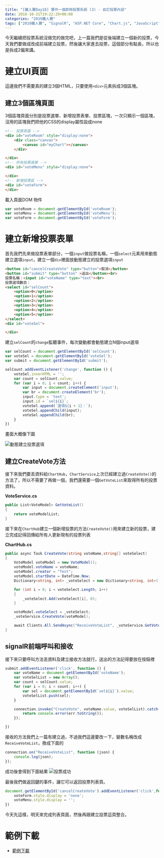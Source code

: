 ```yaml
---
title: "[鐵人賽Day18] 實作一個即時投票系統 (3) - 自訂投票內容"
date: 2018-10-31T19:22:29+08:00
categories: "2019鐵人賽"
tags: ["2019鐵人賽", "SignalR", "ASP.NET Core", "Chart.js", "JavaScript"]
---
```


今天繼續把投票系統沒做完的做完吧，上一篇我們是從後端建立一個新的投票，今天我們要做成改成前端建立投票，然後讓大家進去投票，這個部分有點長，所以也是拆成2偏來講。


# 建立UI頁面
這邊我們不需要真的建立3個HTML，只要使用`<div>`元素拆成3個區塊。
## 建立3個區塊頁面
3個區塊頁面分別是投票選單、新增投票表單、投票區塊，一次只顯示一個區塊，沒用的區塊我們把他的CSS的display屬性設成none

``` html
<!-- 投票頁面 -->
<div id="voteRoom" style="display:none">
    <div class="canvas">
        <canvas id="myChart"></canvas>
    </div>

</div>
<!-- 所有投票選單 -->
<div id="voteMenu" style="display:none">

</div>
<!-- 新增投票區 -->
<div id="voteForm">
</div>
```
載入頁面DOM 物件
``` js
var voteRoom = document.getElementById('voteRoom');
var voteMenu = document.getElementById('voteMenu');
var voteForm = document.getElementById('voteForm');
```
# 建立新增投票表單
首先我們先來做投票表單部分，一個`input`做投票名稱，一個`select`元素用來動態建立選項`input`，建立一個`div`裡面放動態建立的投票選項`input`
``` html
<button id="cancelCreateVote" type="button">取消</button>
<button id="submit" type="button" >送出</button><br>
投票名稱：<input id="voteName" type="text"><br>
投票選項數目：
<select id="selCount">
    <option>0</option>
    <option>1</option>
    <option>2</option>
    <option>3</option>
    <option>4</option>
    <option>5</option>
</select>
<div id="voteSel">

</div>
```
建立`selCount`的`change`監聽事件，每次變動都會動態建立N個input選項
``` js
var selCount = document.getElementById('selCount');
var voteSel = document.getElementById('voteSel');
var submit = document.getElementById('submit');

selCount.addEventListener('change', function () {
    voteSel.innerHTML = '';
    var count = selCount.value;
    for (var i = 0; i < count; i++) {
        var input = document.createElement('input');
        var br = document.createElement('br');
        input.type = 'text';
        input.id = `sel${i}`;
        voteSel.append(`選項${i + 1}：`);
        voteSel.appendChild(input);
        voteSel.appendChild(br);
    }
})
```
畫面大概像下圖

![動態建立投票選項](voteSelCreate.gif)

## 建立CreateVote方法
接下來我們要丟資料給`ChartHub`，`ChartService`上次已經建立過`CreateVote()`的方法了，所以不需要了再做一個，我們還需要一個`GetVoteList`來取得所有的投票資料。

**VoteService.cs**
``` cs
public List<VoteModel> GetVoteList()
{
    return voteModelList;
}
```

接下來在`ChartHub`建立一個新增投票的方法`CreateVote()`用來建立新的投票，建立完成記得回傳給所有人更新現有的投票列表

**ChartHub.cs**
``` cs
public async Task CreateVote(string voteName,string[] voteSelect)
{
    VoteModel voteModel = new VoteModel();
    voteModel.voteName = voteName;
    voteModel.creator = "Test";
    voteModel.startDate = DateTime.Now;
    Dictionary<string, int> _voteSelect = new Dictionary<string, int>();

    for (int i = 0; i < voteSelect.Length; i++)
    {
        _voteSelect.Add(voteSelect[i], 0);
    }

    voteModel.voteSelect = _voteSelect;
    _voteService.CreateVote(voteModel);

    await Clients.All.SendAsync("ReceiveVoteList", _voteService.GetVoteList());
}
```

## signalR前端呼叫和接收
接下來只要呼叫方法丟資料及建立接收方法就行，送出的方法記得要放在按鈕裡
``` js 
submit.addEventListener('click', function () {
    var voteName = document.getElementById('voteName');
    var voteSelList = new Array();
    var count = selCount.value;
    for (var i = 0; i < count; i++) {
        var sel = document.getElementById(`sel${i}`).value;
        voteSelList.push(sel);
    }

    connection.invoke("CreateVote", voteName.value, voteSelList).catch(function (err) {
        return console.error(err.toString());
    });

})
```
接收的方法我們上一篇有建立過，不過我們這邊要改一下，變數名稱改成`ReceiveVoteList`，換成下面的
``` js
connection.on("ReceiveVoteList", function (json) {
    console.log(json);
});
```
成功後會得到下面結果
![投票成功](createVote.jpg)

最後我們做返回鍵的事件，讓它可以返回投票列表頁。
``` js
document.getElementById('cancelCreateVote').addEventListener('click',function(){
    voteForm.style.display = 'none';
    voteMenu.style.display = '';
})
```
今天先這樣，明天來完成列表頁面，然後再跟建立投票這頁整合。

# 範例下載
- [範例下載](https://drive.google.com/file/d/1HYi0QxOqa32TsuA3orROU0Z2C614c5Xe/view?usp=sharing)